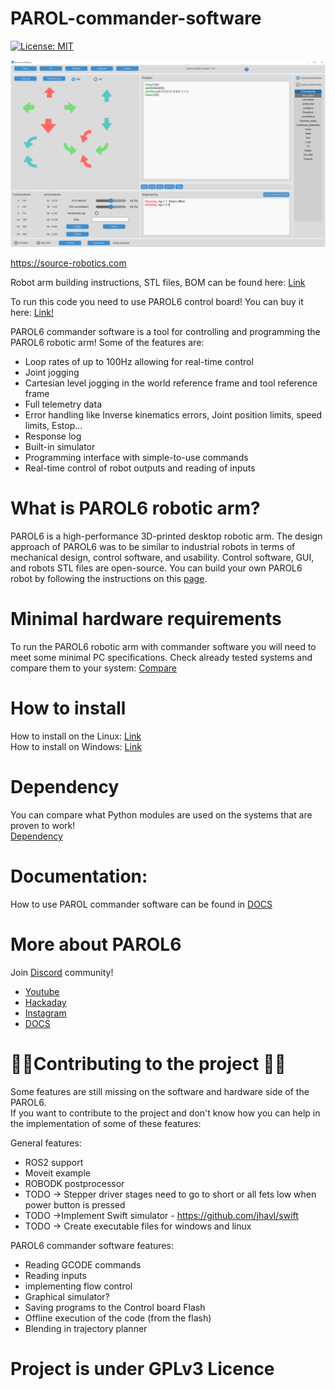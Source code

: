# PAROL-commander-software
[![License: MIT](https://img.shields.io/badge/license-GPLv3-blue)](https://opensource.org/license/gpl-3-0/)

<img src="Images/screen_2.png" alt="drawing" width="700"/>

https://source-robotics.com

Robot arm building instructions, STL files, BOM can be found here: [Link](https://github.com/PCrnjak/PAROL6-Desktop-robot-arm)

To run this code you need to use PAROL6 control board! You can buy it here: [Link!](https://source-robotics.com/products/parol6-control-board)

PAROL6 commander software is a tool for controlling and programming the PAROL6 robotic arm!
Some of the features are: <br />
* Loop rates of up to 100Hz allowing for real-time control
* Joint jogging
* Cartesian level jogging in the world reference frame and tool reference frame
* Full telemetry data
* Error handling like Inverse kinematics errors, Joint position limits, speed limits, Estop...
* Response log 
* Built-in simulator
* Programming interface with simple-to-use commands
* Real-time control of robot outputs and reading of inputs

# What is PAROL6 robotic arm?

PAROL6 is a high-performance 3D-printed desktop robotic arm. The design approach of PAROL6 was to be similar to industrial robots in terms of mechanical design, control software, and usability. Control software, GUI, and robots STL files are open-source. You can build your own PAROL6 robot by following the instructions on this [page](https://github.com/PCrnjak/PAROL6-Desktop-robot-arm/tree/main/Building%20instructions).

# Minimal hardware requirements

To run the PAROL6 robotic arm with commander software you will need to meet some minimal PC specifications.
Check already tested systems and compare them to your system: [Compare](https://github.com/PCrnjak/PAROL-commander-software/blob/main/confirmed_working_systems.md)

# How to install 
How to install on the Linux: [Link](https://github.com/PCrnjak/PAROL-commander-software/blob/main/Linux_install.md)<br />
How to install on Windows: [Link](https://github.com/PCrnjak/PAROL-commander-software/blob/main/Windows_install.md)

# Dependency

You can compare what Python modules are used on the systems that are proven to work!<br />
[Dependency](https://github.com/PCrnjak/PAROL-commander-software/tree/main/Working%20dependency)

# Documentation:

How to use PAROL commander software can be found in [DOCS](https://source-robotics.github.io/PAROL-docs/)

# More about PAROL6
Join [Discord](https://discord.com/invite/prjUvjmGpZ ) community!
- [Youtube](https://www.youtube.com/channel/UCp3sDRwVkbm7b2M-2qwf5aQ)
- [Hackaday](https://hackaday.io/project/167247-faze4-robotic-arm)
- [Instagram](https://www.instagram.com/5arcrnjak/)
- [DOCS](https://source-robotics.github.io/PAROL-docs/)

  
# 📢📢Contributing to the project 📢📢
Some features are still missing on the software and hardware side of the PAROL6.<br />
If you want to contribute to the project and don't know how you can help in the implementation of some of these features:

General features:
  - ROS2 support
  - Moveit example
  - ROBODK postprocessor
  - TODO -> Stepper driver stages need to go to short or all fets low when power button is pressed
  - TODO ->Implement Swift simulator - https://github.com/jhavl/swift
  - TODO -> Create executable files for windows and linux

  PAROL6 commander software features:
  - Reading GCODE commands
  - Reading inputs
  - implementing flow control
  - Graphical simulator?
  - Saving programs to the Control board Flash
  - Offline execution of the code (from the flash)
  - Blending in trajectory planner


# Project is under GPLv3 Licence
